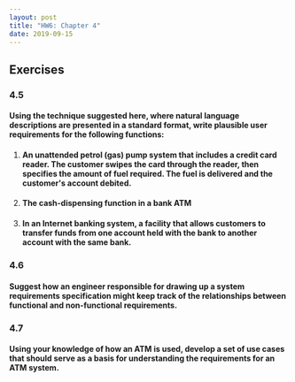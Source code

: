 ```yaml
---
layout: post
title: "HW6: Chapter 4"
date: 2019-09-15
---
```


## Exercises

### 4.5
#### Using the technique suggested here, where natural language descriptions are presented in a standard format, write plausible user requirements for the following functions:

1. <h4>An unattended petrol (gas) pump system that includes a credit card reader. The customer swipes the card through the reader, then specifies the amount of fuel required. The fuel is delivered and the customer's account debited.</h4>

2. <h4>The cash-dispensing function in a bank ATM</h4>

3. <h4>In an Internet banking system, a facility that allows customers to transfer funds from one account held with the bank to another account with the same bank.</h4>

### 4.6
#### Suggest how an engineer responsible for drawing up a system requirements specification might keep track of the relationships between functional and non-functional requirements.

### 4.7
#### Using your knowledge of how an ATM is used, develop a set of use cases that should serve as a basis for understanding the requirements for an ATM system.